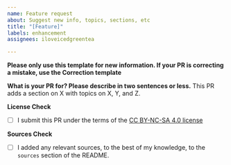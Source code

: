 ```yaml
---
name: Feature request
about: Suggest new info, topics, sections, etc
title: "[Feature]"
labels: enhancement
assignees: iloveicedgreentea

---
```


**Please only use this template for new information. If your PR is correcting a mistake, use the Correction template**

**What is your PR for? Please describe in two sentences or less.**
This PR adds a section on X with topics on X, Y, and Z.

**License Check**
- [ ] I submit this PR under the terms of the [CC BY-NC-SA 4.0 license](https://creativecommons.org/licenses/by-nc-sa/4.0/)

**Sources Check**
- [ ] I added any relevant sources, to the best of my knowledge, to the `sources` section of the README.
